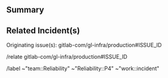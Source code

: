 ## Summary

<!--
Give context about the investigation
-->

## Related Incident(s)

<!--
Note the originating incident(s) and link known related incidents/other issues.

-->

Originating issue(s): gitlab-com/gl-infra/production#ISSUE_ID

/relate gitlab-com/gl-infra/production#ISSUE_ID

/label ~"team::Reliability" ~"Reliability::P4" ~"work::incident"
